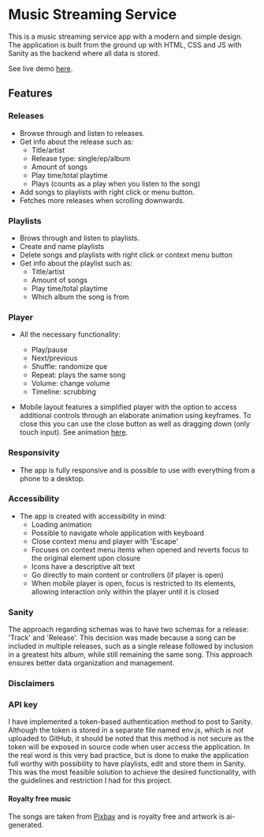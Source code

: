 # Music Streaming Service
This is a music streaming service app with a modern and simple design. The application is built from the ground up with HTML, CSS and JS with Sanity as the backend where all data is stored. 

See live demo [here](https://music-streaming-service.netlify.app).

## Features
### Releases
- Browse through and listen to releases. 
- Get info about the release such as:
	- Title/artist
	- Release type: single/ep/album
	- Amount of songs
	- Play time/total playtime
	- Plays (counts as a play when you listen to the song)
- Add songs to playlists with right click or menu button.
- Fetches more releases when scrolling downwards. 

### Playlists
- Brows through and listen to playlists. 
- Create and name playlists
- Delete songs and playlists with right click or context menu button
- Get info about the playlist such as: 
	- Title/artist
	- Amount of songs
	- Play time/total playtime
	- Which album the song is from

### Player 
- All the necessary functionality: 
	- Play/pause 
	- Next/previous
	- Shuffle: randomize que
	- Repeat: plays the same song
	- Volume: change volume 
	- Timeline: scrubbing

- Mobile layout features a simplified player with the option to access additional controls through an elaborate animation using keyframes. To close this you can use the close button as well as dragging down (only touch input). See animation [here](https://youtube.com/shorts/vfKXl8rL3xQ?feature=share).

### Responsivity 
- The app is fully responsive and is possible to use with everything from a phone to a desktop. 

### Accessibility
- The app is created with accessibility in mind:
	- Loading animation
	- Possible to navigate whole application with keyboard
	- Close context menu and player with 'Escape'
	- Focuses on context menu items when opened and reverts focus to the original element upon closure
	- Icons have a descriptive alt text
	- Go directly to main content or controllers (if player is open)
	- When mobile player is open, focus is restricted to its elements, allowing interaction only within the player until it is closed

### Sanity
The approach regarding schemas was to have two schemas for a release: 'Track' and 'Release'. This decision was made because a song can be included in multiple releases, such as a single release followed by inclusion in a greatest hits album, while still remaining the same song. This approach ensures better data organization and management.

### Disclaimers
### API key
I have implemented a token-based authentication method to post to Sanity. Although the token is stored in a separate file named env.js, which is not uploaded to GitHub, it should be noted that this method is not secure as the token will be exposed in source code when user access the application. In the real word is this very bad practice, but is done to make the application full worthy with possibility to have playlists, edit and store them in Sanity. This was the most feasible solution to achieve the desired functionality, with the guidelines and restriction I had for this project.

#### Royalty free music
The songs are taken from [Pixbay](https://pixabay.com/no/music/) and is royalty free and artwork is ai-generated. 
